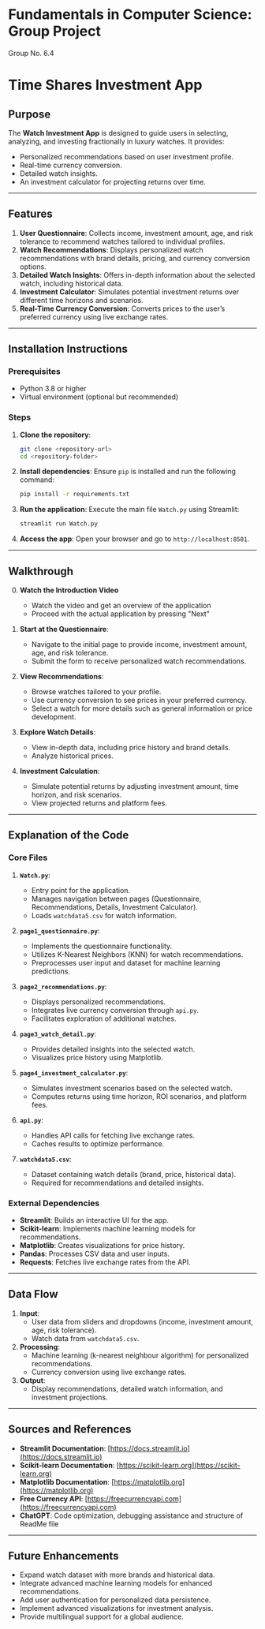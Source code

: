 # Fundamentals in Computer Science: Group Project
Group No. 6.4

# Time Shares Investment App

## Purpose
The **Watch Investment App** is designed to guide users in selecting, analyzing, and investing fractionally in luxury watches. It provides:

- Personalized recommendations based on user investment profile.
- Real-time currency conversion.
- Detailed watch insights.
- An investment calculator for projecting returns over time.

---

## Features

1. **User Questionnaire**: Collects income, investment amount, age, and risk tolerance to recommend watches tailored to individual profiles.
2. **Watch Recommendations**: Displays personalized watch recommendations with brand details, pricing, and currency conversion options.
3. **Detailed Watch Insights**: Offers in-depth information about the selected watch, including historical data.
4. **Investment Calculator**: Simulates potential investment returns over different time horizons and scenarios.
5. **Real-Time Currency Conversion**: Converts prices to the user’s preferred currency using live exchange rates.

---

## Installation Instructions

### Prerequisites
- Python 3.8 or higher
- Virtual environment (optional but recommended)

### Steps

1. **Clone the repository**:
   ```bash
   git clone <repository-url>
   cd <repository-folder>
   ```

2. **Install dependencies**:
   Ensure `pip` is installed and run the following command:
   ```bash
   pip install -r requirements.txt
   ```

3. **Run the application**:
   Execute the main file `Watch.py` using Streamlit:
   ```bash
   streamlit run Watch.py
   ```

4. **Access the app**:
   Open your browser and go to `http://localhost:8501`.

---

## Walkthrough

0. **Watch the Introduction Video**
   - Watch the video and get an overview of the application
   - Proceed with the actual application by pressing "Next"

1. **Start at the Questionnaire**:
   - Navigate to the initial page to provide income, investment amount, age, and risk tolerance.
   - Submit the form to receive personalized watch recommendations.

2. **View Recommendations**:
   - Browse watches tailored to your profile.
   - Use currency conversion to see prices in your preferred currency.
   - Select a watch for more details such as general information or price development.

3. **Explore Watch Details**:
   - View in-depth data, including price history and brand details.
   - Analyze historical prices.

4. **Investment Calculation**:
   - Simulate potential returns by adjusting investment amount, time horizon, and risk scenarios.
   - View projected returns and platform fees.

---

## Explanation of the Code

### Core Files

1. **`Watch.py`**:
   - Entry point for the application.
   - Manages navigation between pages (Questionnaire, Recommendations, Details, Investment Calculator).
   - Loads `watchdata5.csv` for watch information.

2. **`page1_questionnaire.py`**:
   - Implements the questionnaire functionality.
   - Utilizes K-Nearest Neighbors (KNN) for watch recommendations.
   - Preprocesses user input and dataset for machine learning predictions.

3. **`page2_recommendations.py`**:
   - Displays personalized recommendations.
   - Integrates live currency conversion through `api.py`.
   - Facilitates exploration of additional watches.

4. **`page3_watch_detail.py`**:
   - Provides detailed insights into the selected watch.
   - Visualizes price history using Matplotlib.

5. **`page4_investment_calculator.py`**:
   - Simulates investment scenarios based on the selected watch.
   - Computes returns using time horizon, ROI scenarios, and platform fees.

6. **`api.py`**:
   - Handles API calls for fetching live exchange rates.
   - Caches results to optimize performance.

7. **`watchdata5.csv`**:
   - Dataset containing watch details (brand, price, historical data).
   - Required for recommendations and detailed insights.

### External Dependencies

- **Streamlit**: Builds an interactive UI for the app.
- **Scikit-learn**: Implements machine learning models for recommendations.
- **Matplotlib**: Creates visualizations for price history.
- **Pandas**: Processes CSV data and user inputs.
- **Requests**: Fetches live exchange rates from the API.

---

## Data Flow

1. **Input**:
   - User data from sliders and dropdowns (income, investment amount, age, risk tolerance).
   - Watch data from `watchdata5.csv`.
2. **Processing**:
   - Machine learning (k-nearest neighbour algorithm) for personalized recommendations.
   - Currency conversion using live exchange rates.
3. **Output**:
   - Display recommendations, detailed watch information, and investment projections.

---

## Sources and References

- **Streamlit Documentation**: [https://docs.streamlit.io](https://docs.streamlit.io)
- **Scikit-learn Documentation**: [https://scikit-learn.org](https://scikit-learn.org)
- **Matplotlib Documentation**: [https://matplotlib.org](https://matplotlib.org)
- **Free Currency API**: [https://freecurrencyapi.com](https://freecurrencyapi.com)
- **ChatGPT**: Code optimization, debugging assistance and structure of ReadMe file

---

## Future Enhancements

- Expand watch dataset with more brands and historical data.
- Integrate advanced machine learning models for enhanced recommendations.
- Add user authentication for personalized data persistence.
- Implement advanced visualizations for investment analysis.
- Provide multilingual support for a global audience.

